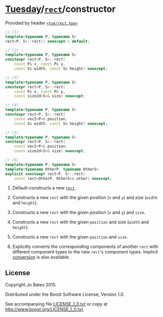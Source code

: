 [Tuesday](../../../README.md)/[`rect`](../../headers/rect.md)/constructor
=========================================================================
Provided by header [`<tue/rect.hpp>`](../../headers/rect.md)

```c++
// (1)
template<typename P, typename S>
rect<P, S>::rect() noexcept = default;

// (2)
template<typename P, typename S>
constexpr rect<P, S>::rect(
    const P& x, const P& y,
    const S& width, const S& height) noexcept;

// (3)
template<typename P, typename S>
constexpr rect<P, S>::rect(
    const P& x, const P& y,
    const size2d<S>& size) noexcept;

// (4)
template<typename P, typename S>
constexpr rect<P, S>::rect(
    const vec2<P>& position,
    const S& width, const S& height) noexcept;

// (5)
template<typename P, typename S>
constexpr rect<P, S>::rect(
    const vec2<P>& position,
    const size2d<S>& size) noexcept;

// (6)
template<typename P, typename S>
template<typename OtherP, typename OtherS>
explicit constexpr rect<P, S>::rect(
    const rect<OtherP, OtherS>& other) noexcept;
```

1. Default-constructs a new [`rect`](../../headers/rect.md).

2. Constructs a new `rect` with the given position (`x` and `y`) and size
   (`width` and `height`).

3. Constructs a new `rect` with the given position (`x` and `y`) and `size`.

4. Constructs a new `rect` with the given `position` and size (`width` and
   `height`).

5. Constructs a new `rect` with the given `position` and `size`.

6. Explicitly converts the corresponding components of another `rect` with
   different component types to the new `rect`'s component types. Implicit
   [conversion](conversion.md) is also available.

License
-------
Copyright Jo Bates 2015.

Distributed under the Boost Software License, Version 1.0.

See accompanying file [LICENSE_1_0.txt](../../../LICENSE_1_0.txt) or copy at
http://www.boost.org/LICENSE_1_0.txt.
